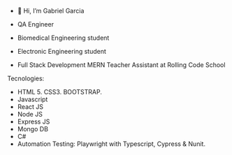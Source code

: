 - 👋 Hi, I’m Gabriel Garcia

- QA Engineer
- Biomedical Engineering student
- Electronic Engineering student
- Full Stack Development MERN Teacher Assistant at Rolling Code School 

Tecnologies: 
- HTML 5. CSS3. BOOTSTRAP.
- Javascript
- React JS
- Node JS
- Express JS
- Mongo DB
- C#
- Automation Testing: Playwright with Typescript, Cypress & Nunit.

<!---
gabogarcia1/gabogarcia1 is a ✨ special ✨ repository because its `README.md` (this file) appears on your GitHub profile.
You can click the Preview link to take a look at your changes.
--->
